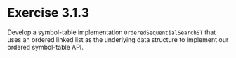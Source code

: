 # Exercise 3.1.3

Develop a symbol-table implementation `OrderedSequentialSearchST` that uses an
ordered linked list as the underlying data structure to implement our ordered
symbol-table API.